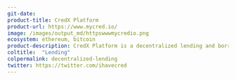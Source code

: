 ```yaml
---
git-date:
product-title: CredX Platform
product-url: https://www.mycred.io/
image: /images/output_md/httpswwwmycredio.png
ecosystem: ethereum, bitcoin
product-description: CredX Platform is a decentralized lending and borrowing network
coltitle:  "Lending"
colpermalink: decentralized-lending
twitter: https://twitter.com/ihavecred
---
```

